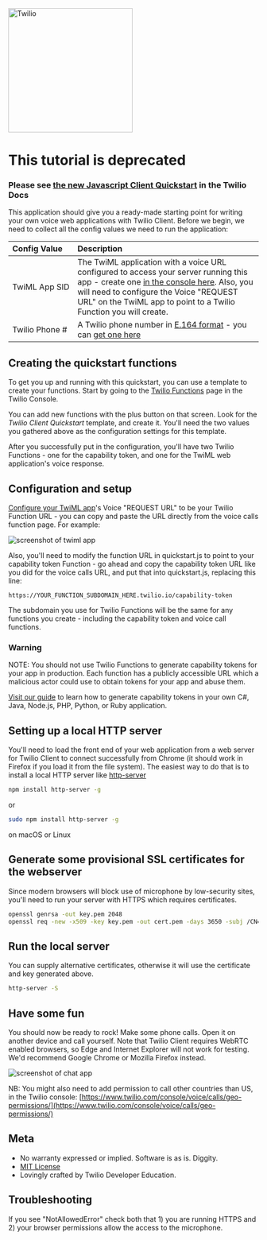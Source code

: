 <a href="https://www.twilio.com">
  <img src="https://static0.twilio.com/marketing/bundles/marketing/img/logos/wordmark-red.svg" alt="Twilio" width="250" />
</a>

# This tutorial is deprecated
### Please see [the new Javascript Client Quickstart](https://www.twilio.com/docs/voice/client/javascript/quickstart) in the Twilio Docs

This application should give you a ready-made starting point for writing your
own voice web applications with Twilio Client. Before we begin, we need to collect
all the config values we need to run the application:

| Config&nbsp;Value  | Description |
| :-------------  |:------------- |
TwiML&nbsp;App&nbsp;SID | The TwiML application with a voice URL configured to access your server running this app - create one [in the console here](https://www.twilio.com//console/phone-numbers/dev-tools/twiml-apps). Also, you will need to configure the Voice "REQUEST URL" on the TwiML app to point to a Twilio Function you will create.
Twilio&nbsp;Phone&nbsp;# | A Twilio phone number in [E.164 format](https://en.wikipedia.org/wiki/E.164) - you can [get one here](https://www.twilio.com/console/phone-numbers/incoming)

## Creating the quickstart functions

To get you up and running with this quickstart, you can use a template to create your functions. Start by going to the [Twilio Functions](https://www.twilio.com/console/runtime/functions/manage) page in the Twilio Console.

You can add new functions with the plus button on that screen. Look for the *Twilio Client Quickstart* template, and create it. You'll need the two values you gathered above as the configuration settings for this template.

After you successfully put in the configuration, you'll have two Twilio Functions - one for the capability token, and one for the TwiML web application's voice response.

## Configuration and setup

[Configure your TwiML app](https://www.twilio.com/console/voice/twiml/apps)'s
Voice "REQUEST URL" to be your Twilio Function URL - you can copy and paste the URL directly from the voice calls function page. For example:

![screenshot of twiml app](https://s3.amazonaws.com/com.twilio.prod.twilio-docs/images/ClientJSCopyVoiceURL.width-500.png)

Also, you'll need to modify the function URL in quickstart.js to point to your capability token Function - go ahead and copy the capability token URL like you did for the voice calls URL, and put that into quickstart.js, replacing this line:

```
https://YOUR_FUNCTION_SUBDOMAIN_HERE.twilio.io/capability-token
```

The subdomain you use for Twilio Functions will be the same for any functions you create - including the capability token and voice call functions.

### Warning

NOTE: You should not use Twilio Functions to generate capability tokens for your app in production. Each function has a publicly accessible URL which a malicious actor could use to obtain tokens for your app and abuse them.

[Visit our guide](https://www.twilio.com/docs/voice/client/capability-tokens) to learn how to generate capability tokens in your own C#, Java, Node.js, PHP, Python, or Ruby application.

## Setting up a local HTTP server

You'll need to load the front end of your web application from a web server for Twilio Client to connect successfully from Chrome (it should work in Firefox if you load it from the file system). The easiest way to do that is to install a local HTTP server like [http-server](https://github.com/indexzero/http-server)

```bash
npm install http-server -g
```

or 

```bash
sudo npm install http-server -g
```

on macOS or Linux


## Generate some provisional SSL certificates for the webserver
Since modern browsers will block use of microphone by low-security sites, you'll need to run your server with HTTPS which requires certificates.

```bash
openssl genrsa -out key.pem 2048
openssl req -new -x509 -key key.pem -out cert.pem -days 3650 -subj /CN=<YOUR-HOSTNAME-HERE>
```

## Run the local server

You can supply alternative certificates, otherwise it will use the certificate and key generated above.
```bash
http-server -S
```

## Have some fun

 You should now be ready to rock! Make some phone calls.
   Open it on another device and call yourself. Note that Twilio Client requires
   WebRTC enabled browsers, so Edge and Internet Explorer will not work for
   testing. We'd recommend Google Chrome or Mozilla Firefox instead.

   ![screenshot of chat app](https://s3.amazonaws.com/com.twilio.prod.twilio-docs/images/TwilioClientQuickstart.original.png)

 NB: You might also need to add permission to call other countries than US, in the Twilio console:
 [https://www.twilio.com/console/voice/calls/geo-permissions/](https://www.twilio.com/console/voice/calls/geo-permissions/)

## Meta

* No warranty expressed or implied. Software is as is. Diggity.
* [MIT License](http://www.opensource.org/licenses/mit-license.html)
* Lovingly crafted by Twilio Developer Education.

## Troubleshooting

If you see "NotAllowedError" check both that 1) you are running HTTPS and 2) your browser permissions allow the access to the microphone.
